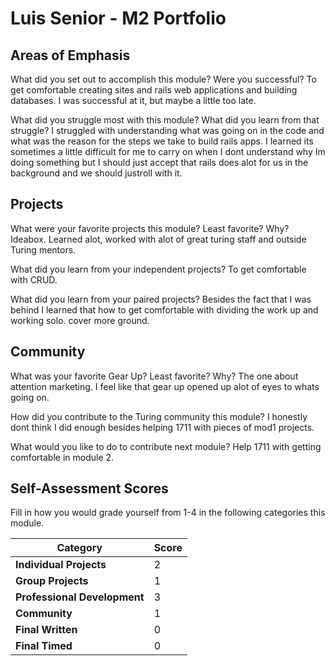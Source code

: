 # Luis Senior - M2 Portfolio

## Areas of Emphasis

What did you set out to accomplish this module? Were you successful?
To get comfortable creating sites and rails web applications and building databases. I was successful at it, but maybe a little too late.

What did you struggle most with this module? What did you learn from that struggle?
I struggled with understanding what was going on in the code and what was the reason for the steps we take to build rails apps. I learned its sometimes a little difficult for me to carry on when I dont understand why Im doing something but I should just accept that rails does alot for us in the background and we should justroll with it.

## Projects

What were your favorite projects this module? Least favorite? Why?
Ideabox. Learned alot, worked with alot of great turing staff and outside Turing mentors.

What did you learn from your independent projects?
To get comfortable with CRUD.

What did you learn from your paired projects?
Besides the fact that I was behind I learned that how to get comfortable with dividing the work up and working solo. cover more ground.

## Community

What was your favorite Gear Up? Least favorite? Why?
The one about attention marketing. I feel like that gear up opened up alot of eyes to whats going on.

How did you contribute to the Turing community this module?
I honestly dont think I did enough besides helping 1711 with pieces of mod1 projects.

What would you like to do to contribute next module?
Help 1711 with getting comfortable in module 2.

## Self-Assessment Scores

Fill in how you would grade yourself from 1-4 in the following categories this module.

| Category                     | Score |
| -----------------------------| ----- |
| **Individual Projects**      |   2   |
| **Group Projects**           |   1   |
| **Professional Development** |   3   |
| **Community**                |   1   |
| **Final Written**            |   0   |
| **Final Timed**              |   0   |
